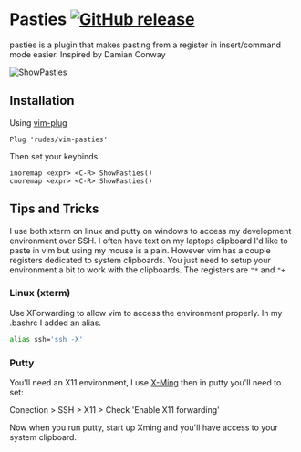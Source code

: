 # Pasties [![GitHub release](https://img.shields.io/github/release/rudes/vim-pasties.svg?maxAge=2592000)](https://github.com/rudes/vim-pasties/releases)

pasties is a plugin that makes pasting from a register in insert/command mode easier.
Inspired by Damian Conway

![ShowPasties](https://bytebucket.org/rudes/vim-pasties/raw/4cac0f7a8d1f4eac5e7a7dc19daad7cbfabf5a71/doc/showpasties.gif)

## Installation

Using [vim-plug](https://github.com/junegunn/vim-plug)
```vim
Plug 'rudes/vim-pasties'
```
Then set your keybinds
```vim
inoremap <expr> <C-R> ShowPasties()
cnoremap <expr> <C-R> ShowPasties()
```

## Tips and Tricks

I use both xterm on linux and putty on windows to access my development environment over SSH.
I often have text on my laptops clipboard I'd like to paste in vim but using my mouse is a pain.
However vim has a couple registers dedicated to system clipboards.
You just need to setup your environment a bit to work with the clipboards.
The registers are `"*` and `"+`

### Linux (xterm)

Use XForwarding to allow vim to access the environment properly.
In my .bashrc I added an alias.
```bash
alias ssh='ssh -X'
```
### Putty

You'll need an X11 environment, I use [X-Ming](https://sourceforge.net/projects/xming/)
then in putty you'll need to set:

Conection > SSH > X11 > Check 'Enable X11 forwarding'

Now when you run putty, start up Xming and you'll have access to your system clipboard.
